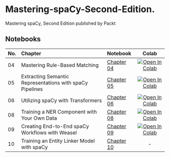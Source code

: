 # Mastering-spaCy-Second-Edition.
Mastering spaCy, Second Edition published by Packt

## Notebooks

|No.| Chapter | Notebook | Colab |
|:--| :-------- | :-------- | :-------: |
|04| Mastering Rule-Based Matching | [Chapter 04](chapter_04/chapter_04.ipynb) | [![Open In Colab](https://colab.research.google.com/assets/colab-badge.svg)](https://colab.research.google.com/github/PacktPublishing/Mastering-spaCy-Second-Edition./blob/main/chapter_04/chapter_04.ipynb) | 
|05| Extracting Semantic Representations with spaCy Pipelines | [Chapter 05](chapter_05/chapter_05.ipynb) | [![Open In Colab](https://colab.research.google.com/assets/colab-badge.svg)](https://colab.research.google.com/github/PacktPublishing/Mastering-spaCy-Second-Edition./blob/main/chapter_05/chapter_05.ipynb) | 
|06| Utilizing spaCy with Transformers | [Chapter 06](chapter_06/chapter_06.ipynb) | [![Open In Colab](https://colab.research.google.com/assets/colab-badge.svg)](https://colab.research.google.com/github/PacktPublishing/Mastering-spaCy-Second-Edition./blob/main/chapter_06/chapter_06.ipynb) | 
|08| Training a NER Component with Your Own Data | [Chapter 08](chapter_08/chapter_08.ipynb) | [![Open In Colab](https://colab.research.google.com/assets/colab-badge.svg)](https://colab.research.google.com/github/PacktPublishing/Mastering-spaCy-Second-Edition./blob/main/chapter_08/chapter_08.ipynb) | 
|09| Creating End-to-End spaCy Workflows with Weasel | [Chapter 09](chapter_09/chapter_09.ipynb) | [![Open In Colab](https://colab.research.google.com/assets/colab-badge.svg)](https://colab.research.google.com/github/PacktPublishing/Mastering-spaCy-Second-Edition./blob/main/chapter_09/chapter_09.ipynb) | 
|10| Training an Entity Linker Model with spaCy | [Chapter 10](chapter_10/) | -| 

